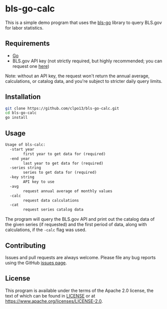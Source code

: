 # bls-go-calc

This is a simple demo program that uses the [bls-go](https://github.com/clpo13/bls-go)
library to query BLS.gov for labor statistics.

## Requirements

- [Go](https://golang.org)
- BLS.gov API key (not strictly required, but highly recommended; you can
    request one [here](https://data.bls.gov/registrationEngine/))

Note: without an API key, the request won't return the annual average, calculations,
or catalog data, and you're subject to stricter daily query limits.

## Installation

```bash
git clone https://github.com/clpo13/bls-go-calc.git
cd bls-go-calc
go install
```

## Usage

```txt
Usage of bls-calc:
  -start year
        first year to get data for (required)
  -end year
        last year to get data for (required)
  -series string
        series to get data for (required)
  -key string
        API key to use
  -avg
        request annual average of monthly values
  -calc
        request data calculations
  -cat
        request series catalog data
```

The program will query the BLS.gov API and print out the catalog data of the
given series (if requested) and the first period of data, along with calculations,
if the `-calc` flag was used.

## Contributing

Issues and pull requests are always welcome. Please file any bug reports using
the GitHub [issues page](https://github.com/clpo13/bls-go-calc/issues).

## License

This program is available under the terms of the Apache 2.0 license, the text
of which can be found in [LICENSE](LICENSE) or at
<https://www.apache.org/licenses/LICENSE-2.0>.

